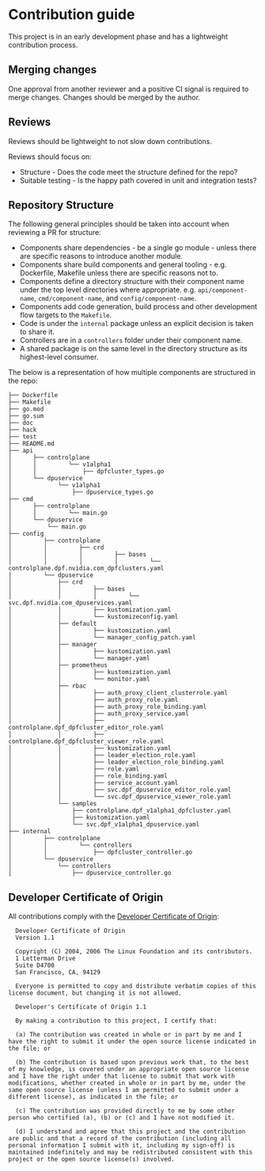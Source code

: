 # Contribution guide
This project is in an early development phase and has a lightweight contribution process.

## Merging changes
One approval from another reviewer and a positive CI signal is required to merge changes. Changes should be merged by the author.

## Reviews
Reviews should be lightweight to not slow down contributions.

Reviews should focus on:
- Structure - Does the code meet the structure defined for the repo?
- Suitable testing  - Is the happy path covered in unit and integration tests?

## Repository Structure

The following general principles should be taken into account when reviewing a PR for structure:
- Components share dependencies - be a single go module - unless there are specific reasons to introduce another module.
- Components share build components and general tooling - e.g. Dockerfile, Makefile unless there are specific reasons not to.
- Components define a directory structure with their component name under the top level directories where appropriate. e.g. `api/component-name`, `cmd/component-name`, and `config/component-name`.
- Components add code generation, build process and other development flow targets to the `Makefile`.
- Code is under the `internal` package unless an explicit decision is taken to share it.
- Controllers are in a `controllers` folder under their component name.
- A shared package is on the same level in the directory structure as its highest-level consumer.

  
The below is a representation of how multiple components are structured in the repo:
```
├── Dockerfile
├── Makefile
├── go.mod
├── go.sum
├── doc
├── hack
├── test
├── README.md
├── api
│      ├── controlplane
│      │         └── v1alpha1
│      │             ├── dpfcluster_types.go
│      └── dpuservice
│             └── v1alpha1
│                 ├── dpuservice_types.go
├── cmd
│      ├── controlplane
│      │         └── main.go
│      └── dpuservice
│          └── main.go
├── config
│         ├── controlplane
│         │         ├── crd
│         │         │         ├── bases
│         │         │         │         └── controlplane.dpf.nvidia.com_dpfclusters.yaml
│         └── dpuservice
│             ├── crd
│             │         ├── bases
│             │         │         └── svc.dpf.nvidia.com_dpuservices.yaml
│             │         ├── kustomization.yaml
│             │         └── kustomizeconfig.yaml
│             ├── default
│             │         ├── kustomization.yaml
│             │         └── manager_config_patch.yaml
│             ├── manager
│             │         ├── kustomization.yaml
│             │         └── manager.yaml
│             ├── prometheus
│             │         ├── kustomization.yaml
│             │         └── monitor.yaml
│             ├── rbac
│             │         ├── auth_proxy_client_clusterrole.yaml
│             │         ├── auth_proxy_role.yaml
│             │         ├── auth_proxy_role_binding.yaml
│             │         ├── auth_proxy_service.yaml
│             │         ├── controlplane.dpf_dpfcluster_editor_role.yaml
│             │         ├── controlplane.dpf_dpfcluster_viewer_role.yaml
│             │         ├── kustomization.yaml
│             │         ├── leader_election_role.yaml
│             │         ├── leader_election_role_binding.yaml
│             │         ├── role.yaml
│             │         ├── role_binding.yaml
│             │         ├── service_account.yaml
│             │         ├── svc.dpf_dpuservice_editor_role.yaml
│             │         └── svc.dpf_dpuservice_viewer_role.yaml
│             └── samples
│                 ├── controlplane.dpf_v1alpha1_dpfcluster.yaml
│                 ├── kustomization.yaml
│                 └── svc.dpf_v1alpha1_dpuservice.yaml
├── internal
│         ├── controlplane
│         │         └── controllers
│         │             ├── dpfcluster_controller.go
│         └── dpuservice
│             └── controllers
│                 ├── dpuservice_controller.go
```

## Developer Certificate of Origin

All contributions comply with the [Developer Certificate of Origin](https://developercertificate.org/):
  ```
    Developer Certificate of Origin
    Version 1.1
    
    Copyright (C) 2004, 2006 The Linux Foundation and its contributors.
    1 Letterman Drive
    Suite D4700
    San Francisco, CA, 94129
    
    Everyone is permitted to copy and distribute verbatim copies of this license document, but changing it is not allowed.

    Developer's Certificate of Origin 1.1
    
    By making a contribution to this project, I certify that:
    
    (a) The contribution was created in whole or in part by me and I have the right to submit it under the open source license indicated in the file; or
    
    (b) The contribution is based upon previous work that, to the best of my knowledge, is covered under an appropriate open source license and I have the right under that license to submit that work with modifications, whether created in whole or in part by me, under the same open source license (unless I am permitted to submit under a different license), as indicated in the file; or
    
    (c) The contribution was provided directly to me by some other person who certified (a), (b) or (c) and I have not modified it.
    
    (d) I understand and agree that this project and the contribution are public and that a record of the contribution (including all personal information I submit with it, including my sign-off) is maintained indefinitely and may be redistributed consistent with this project or the open source license(s) involved.
  ```
